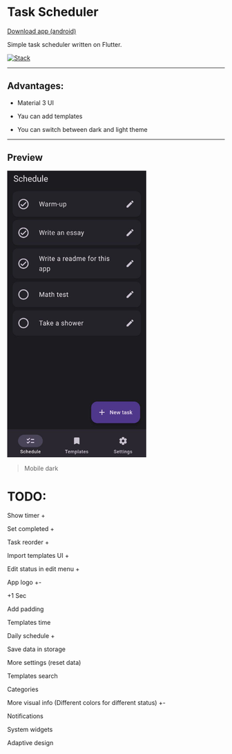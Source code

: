 # Task Scheduler

[Download app (android)](https://github.com/Gjils/task-scheduler/blob/main/preview/task-scheduler.apk)

Simple task scheduler written on Flutter.

[![Stack](https://skillicons.dev/icons?i=flutter)](https://skillicons.dev)

---

## Advantages:

- Material 3 UI

- Yau can add templates

- You can switch between dark and light theme

---

## Preview

<img src="https://github.com/Gjils/task-scheduler/blob/main/preview/mobile-dark.jpg" alt="Mobile dark" width="322"/>

> Mobile dark

# TODO:

Show timer +

Set completed +

Task reorder +

Import templates UI +

Edit status in edit menu +

App logo +-

+1 Sec

Add padding

Templates time

Daily schedule +

Save data in storage

More settings (reset data)

Templates search

Categories

More visual info (Different colors for different status) +-

Notifications

System widgets

Adaptive design
